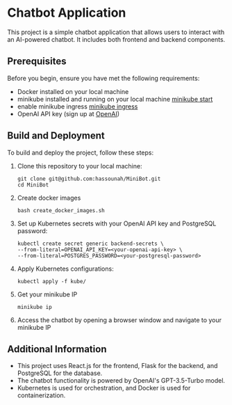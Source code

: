 # Chatbot Application

This project is a simple chatbot application that allows users to interact with an AI-powered chatbot. It includes both frontend and backend components.

## Prerequisites

Before you begin, ensure you have met the following requirements:

- Docker installed on your local machine
- minikube installed and running on your local machine [minikube start](https://minikube.sigs.k8s.io/docs/start/)
- enable minikube ingress [minikube ingress](https://kubernetes.io/docs/tasks/access-application-cluster/ingress-minikube/) 
- OpenAI API key (sign up at [OpenAI](https://beta.openai.com/signup/))

## Build and Deployment

To build and deploy the project, follow these steps:

1. Clone this repository to your local machine:
    ```
    git clone git@github.com:hassounah/MiniBot.git
    cd MiniBot
    ```
2. Create docker images
    ```
    bash create_docker_images.sh
    ```
3. Set up Kubernetes secrets with your OpenAI API key and PostgreSQL password:
    ```
    kubectl create secret generic backend-secrets \
    --from-literal=OPENAI_API_KEY=<your-openai-api-key> \
    --from-literal=POSTGRES_PASSWORD=<your-postgresql-password>
    ```
4. Apply Kubernetes configurations:
    ```
    kubectl apply -f kube/
    ```
5. Get your minikube IP
    ```
    minikube ip
    ```
6. Access the chatbot by opening a browser window and navigate to your minikube IP


## Additional Information

- This project uses React.js for the frontend, Flask for the backend, and PostgreSQL for the database.
- The chatbot functionality is powered by OpenAI's GPT-3.5-Turbo model.
- Kubernetes is used for orchestration, and Docker is used for containerization.
